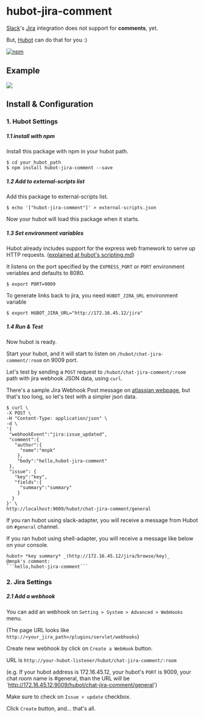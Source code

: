 # hubot-jira-comment
[Slack](https://slack.com/)'s [Jira](https://www.atlassian.com/software/jira) integration does not support for **comments**, yet.

But, [Hubot](https://hubot.github.com/) can do that for you :)

[![npm](https://img.shields.io/npm/v/hubot-jira-comment.svg?style=flat-square)]()

## Example

![](https://raw.githubusercontent.com/mnpk/hubot-jira-spy/master/jira-spy-example.png)

## Install & Configuration

### 1. Hubot Settings

##### 1.1 install with npm

Install this package with npm in your hubot path.
```
$ cd your_hubot_path
$ npm install hubot-jira-comment --save
```

##### 1.2 Add to external-scripts list

Add this package to external-scripts list.

```
$ echo '["hubot-jira-comment"]' > external-scripts.json
```
Now your hubot will load this package when it starts.

##### 1.3 Set environment variables

Hubot already includes support for the express web framework to serve up HTTP requests.
([explained at hubot's scripting.md](https://github.com/github/hubot/blob/master/docs/scripting.md#http-listener))

It listens on the port specified by the `EXPRESS_PORT` or `PORT` environment veriables and defaults to 8080.

```
$ export PORT=9009
```

To generate links back to jira, you need `HUBOT_JIRA_URL` environment variable 
```
$ export HUBOT_JIRA_URL="http://172.16.45.12/jira"
```

##### 1.4 Run & Test

Now hubot is ready. 

Start your hubot, and it will start to listen on `/hubot/chat-jira-comment/:room` on 9009 port.

Let's test by sending a `POST` request to `/hubot/chat-jira-comment/:room` path with jira webhook JSON data, using `curl`.

There's a sample Jira Webhook Post message on [atlassian webpage](https://developer.atlassian.com/jiradev/jira-architecture/webhooks), but that's too long, so let's test with a simpler json data.

```
$ curl \
-X POST \
-H "Content-Type: application/json" \
-d \
'{
 "webhookEvent":"jira:issue_updated",
 "comment":{
   "author":{
     "name":"mnpk"
    },
    "body":"hello,hubot-jira-comment"
 },
 "issue": {
   "key":"key",
   "fields":{
     "summary":"summary"
    }
  }
}' \
http://localhost:9009/hubot/chat-jira-comment/general
```

If you ran hubot using slack-adapter, you will receive a message from Hubot on `#general` channel.

If you ran hubot using shell-adapter, you will receive a message like below on your console.
```
hubot> *key summary* _(http://172.16.45.12/jira/browse/key)_
@mnpk's comment:
```hello,hubot-jira-comment```
```


### 2. Jira Settings

##### 2.1 Add a webhook

You can add an webhook on `Setting > System > Advanced > WebHooks` menu.

(The page URL looks like `http://<your_jira_path>/plugins/servlet/webhooks`)

Create new webhook by click on `Create a WebHook` button.

URL is `http://your-hubot-listener/hubot/chat-jira-comment/:room`

(e.g. If your hubot address is 172.16.45.12, your hubot's `PORT` is 9009, your chat room name is #general, than the URL will be `http://172.16.45.12:9009/hubot/chat-jira-comment/general')

Make sure to check on `Issue > update` checkbox.

Click `Create` button, and...  that's all.
